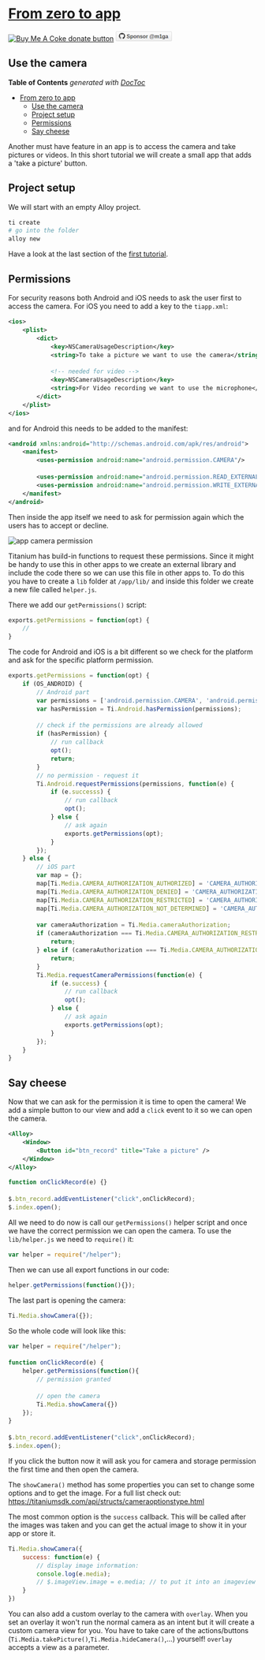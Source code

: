 # [From zero to app](https://fromzerotoapp.com)

<span class="badge-buymeacoffee"><a href="https://www.buymeacoffee.com/miga" title="donate"><img src="https://img.shields.io/badge/buy%20me%20a%20coke-donate-orange.svg" alt="Buy Me A Coke donate button" /></a></span> <a href="https://github.com/sponsors/m1ga"><img src="./images/gh_sponsor.png" title="Sponsor me"/></a>

## Use the camera

<!-- START doctoc generated TOC please keep comment here to allow auto update -->
<!-- DON'T EDIT THIS SECTION, INSTEAD RE-RUN doctoc TO UPDATE -->
**Table of Contents**  *generated with [DocToc](https://github.com/thlorenz/doctoc)*

- [From zero to app](#from-zero-to-app)
  - [Use the camera](#use-the-camera)
  - [Project setup](#project-setup)
  - [Permissions](#permissions)
  - [Say cheese](#say-cheese)

<!-- END doctoc generated TOC please keep comment here to allow auto update -->

Another must have feature in an app is to access the camera and take pictures or videos. In this short tutorial we will create a small app that adds a 'take a picture' button.

## Project setup

We will start with an empty Alloy project.
```bash
ti create
# go into the folder
alloy new
```
Have a look at the last section of the [first tutorial](./first_app.md#create-a-new---clean-project).


## Permissions

For security reasons both Android and iOS needs to ask the user first to access the camera. For iOS you need to add a key to the `tiapp.xml`:

```xml
<ios>
	<plist>
		<dict>
			<key>NSCameraUsageDescription</key>
			<string>To take a picture we want to use the camera</string>

			<!-- needed for video -->
			<key>NSCameraUsageDescription</key>
			<string>For Video recording we want to use the microphone</string>
		</dict>
	</plist>
</ios>
```

and for Android this needs to be added to the manifest:
```xml
<android xmlns:android="http://schemas.android.com/apk/res/android">
	<manifest>
		<uses-permission android:name="android.permission.CAMERA"/>

		<uses-permission android:name="android.permission.READ_EXTERNAL_STORAGE"/>
		<uses-permission android:name="android.permission.WRITE_EXTERNAL_STORAGE"/>
	</manifest>
</android>
```

Then inside the app itself we need to ask for permission again which the users has to accept or decline.

![app camera permission](images/camera_permission.png)

Titanium has build-in functions to request these permissions. Since it might be handy to use this in other apps to we create an external library and include the code there so we can use this file in other apps to. To do this you have to create a `lib` folder at `/app/lib/` and inside this folder we create a new file called `helper.js`.

There we add our `getPermissions()` script:
```javascript
exports.getPermissions = function(opt) {
	//
}
```

The code for Android and iOS is a bit different so we check for the platform and ask for the specific platform permission.


```javascript
exports.getPermissions = function(opt) {
	if (OS_ANDROID) {
		// Android part
		var permissions = ['android.permission.CAMERA', 'android.permission.READ_EXTERNAL_STORAGE'];
		var hasPermission = Ti.Android.hasPermission(permissions);

		// check if the permissions are already allowed
		if (hasPermission) {
			// run callback
			opt();
			return;
		}
		// no permission - request it
		Ti.Android.requestPermissions(permissions, function(e) {
			if (e.successs) {
				// run callback
				opt();
			} else {
				// ask again
				exports.getPermissions(opt);
			}
		});
	} else {
		// iOS part
		var map = {};
		map[Ti.Media.CAMERA_AUTHORIZATION_AUTHORIZED] = 'CAMERA_AUTHORIZATION_AUTHORIZED';
		map[Ti.Media.CAMERA_AUTHORIZATION_DENIED] = 'CAMERA_AUTHORIZATION_DENIED';
		map[Ti.Media.CAMERA_AUTHORIZATION_RESTRICTED] = 'CAMERA_AUTHORIZATION_RESTRICTED';
		map[Ti.Media.CAMERA_AUTHORIZATION_NOT_DETERMINED] = 'CAMERA_AUTHORIZATION_NOT_DETERMINED';

		var cameraAuthorization = Ti.Media.cameraAuthorization;
		if (cameraAuthorization === Ti.Media.CAMERA_AUTHORIZATION_RESTRICTED) {
			return;
		} else if (cameraAuthorization === Ti.Media.CAMERA_AUTHORIZATION_DENIED) {
			return;
		}
		Ti.Media.requestCameraPermissions(function(e) {
			if (e.success) {
				// run callback
				opt();
			} else {
				// ask again
				exports.getPermissions(opt);
			}
		});
	}
}
```

## Say cheese

Now that we can ask for the permission it is time to open the camera! We add a simple button to our view and add a `click` event to it so we can open the camera.

```xml
<Alloy>
	<Window>
		<Button id="btn_record" title="Take a picture" />
	</Window>
</Alloy>
```

```javascript
function onClickRecord(e) {}

$.btn_record.addEventListener("click",onClickRecord);
$.index.open();
```

All we need to do now is call our `getPermissions()` helper script and once we have the correct permission we can open the camera. To use the `lib/helper.js` we need to `require()` it:

```javascript
var helper = require("/helper");
```

Then we can use all export functions in our code:
```javascript
helper.getPermissions(function(){});
```

The last part is opening the camera:
```javascript
Ti.Media.showCamera({});
```

So the whole code will look like this:
```javascript
var helper = require("/helper");

function onClickRecord(e) {
	helper.getPermissions(function(){
		// permission granted

		// open the camera
		Ti.Media.showCamera({})
	});
}

$.btn_record.addEventListener("click",onClickRecord);
$.index.open();
```

If you click the button now it will ask you for camera and storage permission the first time and then open the camera.

The `showCamera()` method has some properties you can set to change some options and to get the image. For a full list check out: https://titaniumsdk.com/api/structs/cameraoptionstype.html

The most common option is the `success` callback. This will be called after the images was taken and you can get the actual image to show it in your app or store it.

```javascript
Ti.Media.showCamera({
	success: function(e) {
		// display image information:
		console.log(e.media);
		// $.imageView.image = e.media;	// to put it into an imageview
	}
})
```

You can also add a custom overlay to the camera with `overlay`. When you set an overlay it won't run the normal camera as an intent but it will create a custom camera view for you. You have to take care of the actions/buttons (`Ti.Media.takePicture()`,`Ti.Media.hideCamera()`,...) yourself! `overlay` accepts a view as a parameter.
